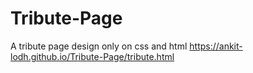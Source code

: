 # Tribute-Page
A tribute page design only on css and html 
https://ankit-lodh.github.io/Tribute-Page/tribute.html
